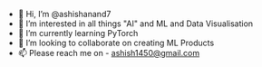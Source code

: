 - 👋 Hi, I’m @ashishanand7
- 👀 I’m interested in all things "AI" and ML and Data Visualisation
- 🌱 I’m currently learning PyTorch
- 💞️ I’m looking to collaborate on creating ML Products
- 📫 Please reach me on - ashish1450@gmail.com

<!---
ashishanand7/ashishanand7 is a ✨ special ✨ repository because its `README.md` (this file) appears on your GitHub profile.
You can click the Preview link to take a look at your changes.
--->
